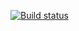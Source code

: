 [![Build status](https://ci.appveyor.com/api/projects/status/00h8xp6p33vq0847?svg=true)](https://ci.appveyor.com/project/DurckinaMilana/forms)